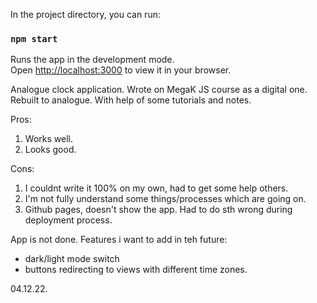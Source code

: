 In the project directory, you can run:
### `npm start`

Runs the app in the development mode.\
Open [http://localhost:3000](http://localhost:3000) to view it in your browser.

Analogue clock application. Wrote on MegaK JS course as a digital one. Rebuilt to analogue.
With help of some tutorials and notes. 

Pros:
  1. Works well.
  2. Looks good.
  
Cons:
  1. I couldnt write it 100% on my own, had to get some help others.
  2. I'm not fully understand some things/processes which are going on. 
  3. Github pages, doesn't show the app. Had to do sth wrong during deployment process.
  
 App is not done. Features i want to add in teh future:
  * dark/light mode switch
  * buttons redirecting to views with different time zones.
  
  04.12.22.
  
